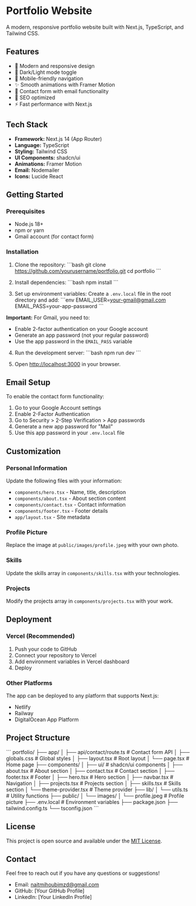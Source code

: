 # Portfolio Website

A modern, responsive portfolio website built with Next.js, TypeScript, and Tailwind CSS.

## Features

- 🎨 Modern and responsive design
- 🌙 Dark/Light mode toggle
- 📱 Mobile-friendly navigation
- ✨ Smooth animations with Framer Motion
- 📧 Contact form with email functionality
- 🎯 SEO optimized
- ⚡ Fast performance with Next.js

## Tech Stack

- **Framework:** Next.js 14 (App Router)
- **Language:** TypeScript
- **Styling:** Tailwind CSS
- **UI Components:** shadcn/ui
- **Animations:** Framer Motion
- **Email:** Nodemailer
- **Icons:** Lucide React

## Getting Started

### Prerequisites

- Node.js 18+ 
- npm or yarn
- Gmail account (for contact form)

### Installation

1. Clone the repository:
\`\`\`bash
git clone https://github.com/yourusername/portfolio.git
cd portfolio
\`\`\`

2. Install dependencies:
\`\`\`bash
npm install
\`\`\`

3. Set up environment variables:
Create a `.env.local` file in the root directory and add:
\`\`\`env
EMAIL_USER=your-gmail@gmail.com
EMAIL_PASS=your-app-password
\`\`\`

**Important:** For Gmail, you need to:
- Enable 2-factor authentication on your Google account
- Generate an app password (not your regular password)
- Use the app password in the `EMAIL_PASS` variable

4. Run the development server:
\`\`\`bash
npm run dev
\`\`\`

5. Open [http://localhost:3000](http://localhost:3000) in your browser.

## Email Setup

To enable the contact form functionality:

1. Go to your Google Account settings
2. Enable 2-Factor Authentication
3. Go to Security > 2-Step Verification > App passwords
4. Generate a new app password for "Mail"
5. Use this app password in your `.env.local` file

## Customization

### Personal Information
Update the following files with your information:
- `components/hero.tsx` - Name, title, description
- `components/about.tsx` - About section content
- `components/contact.tsx` - Contact information
- `components/footer.tsx` - Footer details
- `app/layout.tsx` - Site metadata

### Profile Picture
Replace the image at `public/images/profile.jpeg` with your own photo.

### Skills
Update the skills array in `components/skills.tsx` with your technologies.

### Projects
Modify the projects array in `components/projects.tsx` with your work.

## Deployment

### Vercel (Recommended)
1. Push your code to GitHub
2. Connect your repository to Vercel
3. Add environment variables in Vercel dashboard
4. Deploy

### Other Platforms
The app can be deployed to any platform that supports Next.js:
- Netlify
- Railway
- DigitalOcean App Platform

## Project Structure

\`\`\`
portfolio/
├── app/
│   ├── api/contact/route.ts    # Contact form API
│   ├── globals.css             # Global styles
│   ├── layout.tsx              # Root layout
│   └── page.tsx                # Home page
├── components/
│   ├── ui/                     # shadcn/ui components
│   ├── about.tsx               # About section
│   ├── contact.tsx             # Contact section
│   ├── footer.tsx              # Footer
│   ├── hero.tsx                # Hero section
│   ├── navbar.tsx              # Navigation
│   ├── projects.tsx            # Projects section
│   ├── skills.tsx              # Skills section
│   └── theme-provider.tsx      # Theme provider
├── lib/
│   └── utils.ts                # Utility functions
├── public/
│   └── images/
│       └── profile.jpeg        # Profile picture
├── .env.local                  # Environment variables
├── package.json
├── tailwind.config.ts
└── tsconfig.json
\`\`\`

## License

This project is open source and available under the [MIT License](LICENSE).

## Contact

Feel free to reach out if you have any questions or suggestions!

- Email: naitmihoubimzd@gmail.com
- GitHub: [Your GitHub Profile]
- LinkedIn: [Your LinkedIn Profile]
